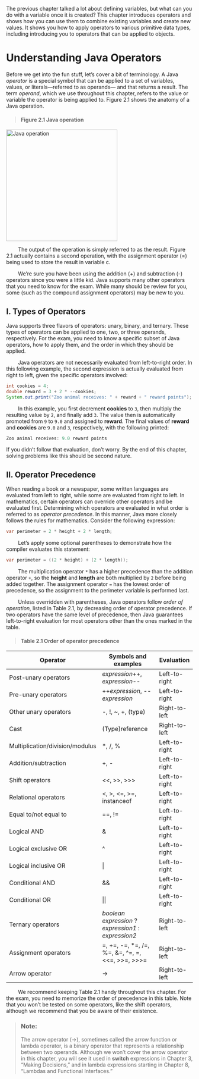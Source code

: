 The previous chapter talked a lot about defining variables,
but what can you do with a variable once it is created? This
chapter introduces operators and shows how you can use them
to combine existing variables and create new values. It shows you how to apply operators
to various primitive data types, including introducing you to operators that can be applied
to objects.

# Understanding Java Operators

Before we get into the fun stuff, let’s cover a bit of terminology. A Java _operator_ is a special
symbol that can be applied to a set of variables, values, or literals—referred to as operands—
and that returns a result. The term _operand_, which we use throughout this chapter, refers
to the value or variable the operator is being applied to. Figure 2.1 shows the anatomy of a
Java operation.

> #### Figure 2.1 Java operation
<img src="https://github.com/khoahd7621/oracle-certified-professional-java-se-17-practice/blob/main/images/chapter2/unit1/figure2.1.png" alt="Java operation" width="300">

&emsp;&emsp;
The output of the operation is simply referred to as the result. Figure 2.1 actually 
contains a second operation, with the assignment operator (=) being used to store the result in
variable c. <br />

&emsp;&emsp;
We’re sure you have been using the addition (+) and subtraction (-) operators since you
were a little kid. Java supports many other operators that you need to know for the exam.
While many should be review for you, some (such as the compound assignment operators)
may be new to you.

## I. Types of Operators
Java supports three flavors of operators: unary, binary, and ternary. These types of operators
can be applied to one, two, or three operands, respectively. For the exam, you need to know
a specific subset of Java operators, how to apply them, and the order in which they should
be applied. <br />

&emsp;&emsp;
Java operators are not necessarily evaluated from left-to-right order. In this following
example, the second expression is actually evaluated from right to left, given the specific
operators involved:

```java
int cookies = 4;
double reward = 3 + 2 * --cookies;
System.out.print("Zoo animal receives: " + reward + " reward points");
```

&emsp;&emsp;
In this example, you first decrement **cookies** to `3`, then multiply the resulting value by `2`,
and finally add `3`. The value then is automatically promoted from `9` to `9.0` and assigned to
**reward**. The final values of **reward** and **cookies** are `9.0` and `3`, respectively, with the 
following printed:

```java
Zoo animal receives: 9.0 reward points
```

If you didn’t follow that evaluation, don’t worry. By the end of this chapter, solving 
problems like this should be second nature.

## II. Operator Precedence
When reading a book or a newspaper, some written languages are evaluated from left to
right, while some are evaluated from right to left. In mathematics, certain operators can
override other operators and be evaluated first. Determining which operators are evaluated
in what order is referred to as _operator precedence_. In this manner, Java more closely follows
the rules for mathematics. Consider the following expression:

```java
var perimeter = 2 * height + 2 * length;
```

&emsp;&emsp;
Let’s apply some optional parentheses to demonstrate how the compiler evaluates this
statement:

```java
var perimeter = ((2 * height) + (2 * length));
```

&emsp;&emsp;
The multiplication operator `*` has a higher precedence than the addition operator `+`, so
the **height** and **length** are both multiplied by `2` before being added together. The assignment
operator `=` has the lowest order of precedence, so the assignment to the perimeter variable
is performed last. <br />

&emsp;&emsp;
Unless overridden with parentheses, Java operators follow _order of operation_, listed in
Table 2.1, by decreasing order of operator precedence. If two operators have the same level
of precedence, then Java guarantees left-to-right evaluation for most operators other than
the ones marked in the table.

> #### Table 2.1 Order of operator precedence
| Operator                                           | Symbols and examples                                 | Evaluation         |
|----------------------------------------------------|------------------------------------------------------|--------------------|
| Post-unary operators                               | _expression_++, _expression_--                       | Left-to-right      |
| Pre-unary operators                                | ++_expression_, --_expression_                       | Left-to-right      |
| Other unary operators                              | -, !, ~, +, (type)                                   | Right-to-left      |
| Cast                                               | (Type)reference                                      | Right-to-left      |
| Multiplication/division/modulus                    | *, /, %                                              | Left-to-right      |
| Addition/subtraction                               | +, -                                                 | Left-to-right      |
| Shift operators                                    | <<, >>, >>>                                          | Left-to-right      |
| Relational operators                               | <, >, <=, >=, instanceof                             | Left-to-right      |
| Equal to/not equal to                              | ==, !=                                               | Left-to-right      |
| Logical AND                                        | &                                                    | Left-to-right      |
| Logical exclusive OR                               | ^                                                    | Left-to-right      |
| Logical inclusive OR                               | \|                                                   | Left-to-right      |
| Conditional AND                                    | &&                                                   | Left-to-right      |
| Conditional OR                                     | \|\|                                                 | Left-to-right      |
| Ternary operators                                  | _boolean expression_ ? _expression1_ : _expression2_ | Right-to-left      |
| Assignment operators| =, +=, -=, *=, /=, %=, &=, ^=, =, <<=, >>=, >>>=     |Right-to-left|
|Arrow operator| ->                                                   | Right-to-left      |

&emsp;&emsp;
We recommend keeping Table 2.1 handy throughout this chapter. For the exam, you
need to memorize the order of precedence in this table. Note that you won’t be tested on
some operators, like the shift operators, although we recommend that you be aware of their
existence.

> ### Note:
> The arrow operator (->), sometimes called the arrow function or lambda
operator, is a binary operator that represents a relationship between
two operands. Although we won’t cover the arrow operator in this
chapter, you will see it used in **switch** expressions in Chapter 3, “Making
Decisions,” and in lambda expressions starting in Chapter 8, “Lambdas
and Functional Interfaces.”
